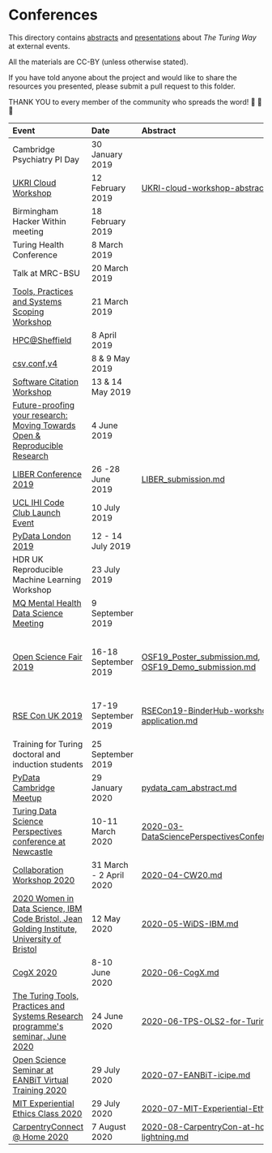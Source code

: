 # Conferences

This directory contains [abstracts](abstracts) and [presentations](presentations) about *The Turing Way* at external events.

All the materials are CC-BY (unless otherwise stated).

If you have told anyone about the project and would like to share the resources you presented, please submit a pull request to this folder.

THANK YOU to every member of the community who spreads the word! :sparkling_heart: :rocket: :star2:

| Event | Date | Abstract | Presentation | DOI |
|:----- |:---- |:-------- |:------------ |:--- |
| Cambridge Psychiatry PI Day | 30 January 2019 |  | [Whitaker_CamPsychiatryPIDay.pdf](presentations/CambridgePsychiatry_PIDay_20190130/Whitaker_CamPsychiatryPIDay_TheTuringWay_Jan2019.pdf)<br>(File name shortened for better readability) | [10.6084/m9.figshare.7649156](https://doi.org/10.6084/m9.figshare.7649156)
| [UKRI Cloud Workshop](https://cloud.ac.uk/workshops/feb2019/) | 12 February 2019 | [UKRI-cloud-workshop-abstract.md](abstracts/UKRI-cloud-workshop-abstract.md) | [UKRI_cloud_2019-02-12.md](presentations/UKRI_cloud_2019-02-12/UKRI_cloud_demo_2019-02-12.md)
| Birmingham Hacker Within meeting | 18 February 2019 |  | [TuringWay_HackerWithin.pdf](presentations/Bham_HackerWithin/TuringWay_HackerWithin.pdf) | [10.5281/zenodo.2566430](http://doi.org/10.5281/zenodo.2566430) |
| Turing Health Conference | 8 March 2019 | | [Whitaker_TuringHealthConf_March2019.pdf](presentations/TuringHealthConference_20190308/Whitaker_TuringHealthConf_March2019.pdf) | [10.6084/m9.figshare.7819442](http://doi.org/10.6084/m9.figshare.7819442.v1)
| Talk at MRC-BSU | 20 March 2019 | | [Whitaker_MRCBSU.pdf](presentations/MRCBSU_20190320/Whitaker_MRCBSU_TheTuringWay_March2019.pdf)<br>(File name shortened for better readability) | [10.5281/zenodo.2599904](https://doi.org/10.5281/zenodo.2599904)
| [Tools, Practices and Systems Scoping Workshop](https://www.turing.ac.uk/events/tools-practices-and-systems-data-science-and-artificial-intelligence-scoping-workshop) | 21 March 2019 | | [TuringWayPoster_TPSScopingWorkshop.pdf](presentations/TPS_ScopingWorkshop_20190321/Whitaker_TuringWayPoster_TPSScopingWorkshop.pdf) | [10.5281/zenodo.2598546](https://doi.org/10.5281/zenodo.2598546) |
| [HPC@Sheffield](https://www.sheffield.ac.uk/cics/hpc-sheffield) | 8 April 2019 | | [Arnold_Krystalli_HPC_at_Sheffield.pdf](presentations/HPC_at_Sheffield_20190408/Arnold_Krystalli_HPC_at_Sheffield_April2019.pdf) <br>(File name shortened for better readability) | |
| [csv,conf,v4](https://csvconf.com) | 8 & 9 May 2019 | | [Whitaker_CSVconf_May2019.pdf](presentations/csvconf_20190509/Whitaker_CSVconf_May2019.pdf) | [10.5281/zenodo.2669548](https://doi.org/10.5281/zenodo.2669548) |
| [Software Citation Workshop](https://www.eventbrite.co.uk/e/software-citation-workshop-tickets-59519083180) | 13 & 14 May 2019 | | [Whitaker_SoftwareCitation_May2019.pdf](presentations/SoftwareCitationWorkshop_20190513/Whitaker_SoftwareCitation_May2019.pdf) | [10.5281/zenodo.2783998](https://doi.org/10.5281/zenodo.2783998) |
| [Future-proofing your research: Moving Towards Open & Reproducible Research](https://www.eventbrite.co.uk/e/future-proofing-your-research-moving-towards-open-reproducible-research-tickets-60575376582?aff=eac2) | 4 June 2019 | | [Whitaker_ORLancaster_June2019.pdf](presentations/ORLancaster_20190604/Whitaker_ORLancaster_June2019.pdf) | [10.5281/zenodo.3238189](https://doi.org/10.5281/zenodo.3238189) |
| [LIBER Conference 2019](https://liberconference.eu/2019-presentations/) | 26 -28 June 2019 | [LIBER_submission.md](conferences/abstracts/LIBER-submission.md) | | [10.5281/zenodo.3250174](http://doi.org/10.5281/zenodo.3250174)|
| [UCL IHI Code Club Launch Event](https://www.eventbrite.co.uk/e/ucl-ihi-code-club-launch-event-tickets-64423956789) | 10 July 2019 | | | [10.5281/zenodo.3292461](http://doi.org/10.5281/zenodo.3292461) |
| [PyData London 2019](https://pydata.org/london2019/) | 12 - 14 July 2019 | | | [10.5281/zenodo.3333760](http://doi.org/10.5281/zenodo.3333760) |
| HDR UK Reproducible Machine Learning Workshop | 23 July 2019 | | | [10.5281/zenodo.3346767](http://doi.org/10.5281/zenodo.3346767) |
| [MQ Mental Health Data Science Meeting](https://www.mqmentalhealth.org/articles/data-science-meeting-2019-agenda) | 9 September 2019 | | | [10.5281/zenodo.3402510](http://doi.org/10.5281/zenodo.3402510) |
| [Open Science Fair 2019](https://www.opensciencefair.eu/) | 16-18 September 2019 | [OSF19_Poster_submission.md](abstracts/OSF19_Poster_submission.md), [OSF19_Demo_submission.md](abstracts/OSF19_Demo_submission.md) | [Ainsworth_TuringWayPoster_OSF19_small.pdf](presentations/OpenScienceFair_20190916/Ainsworth_TuringWayPoster_OSF19_small.pdf), [Ainsworth_TuringWayDemo_OSF19_small.pdf](presentations/OpenScienceFair_20190916/Ainsworth_TuringWayDemo_OSF19_small.pdf) | Poster: [10.5281/zenodo.3381446](https://doi.org/10.5281/zenodo.3381446), Demo: [10.5281/zenodo.3403161](https://doi.org/10.5281/zenodo.3403161), [Podcast recording of demo](https://orionopenscience.podbean.com/e/the-fair-is-in-town-figshare-the-turing-way-and-open-science-quest-at-the-osfair2019/) (starts at 5:13) |
| [RSE Con UK 2019](https://rse.ac.uk/conf2019/) | 17-19 September 2019 | [RSECon19-BinderHub-workshop-application.md](abstracts/RSECon19-BinderHub-workshop-application.md) | [SGibson_RSEConUK19_BuildABinderHub_lightning.pdf](presentations/RSEConUK2019/SGibson_RSEConUK19_BuildABinderHub_lightning.pdf) [SGibson_RSEConUK19_BuildABinderHub_Intro.pdf](presentations/RSEConUK2019/SGibson_RSEConUK19_BuildABinderHub_Intro.pdf) [SGibson_RSEConUK19_RSEWorldwide.pdf](presentations/RSEConUK2019/SGibson_RSEConUK19_RSEWorldwide.pdf) | BinderHub: [10.5281/zenodo.3404774](https://doi.org/10.5281/zenodo.3404774), RSE Worldwide: [10.5281/zenodo.3377380](https://doi.org/10.5281/zenodo.3377380) |
| Training for Turing doctoral and induction students | 25 September 2019 | | | [10.5281/zenodo.3460330](http://doi.org/10.5281/zenodo.3460330) |
| [PyData Cambridge Meetup](https://www.meetup.com/PyData-Cambridge-Meetup/) | 29 January 2020 | [pydata_cam_abstract.md](abstracts/pydata_cam_abstract.md) | [pydata_cam_slides.pdf](presentations/pydata_cam_slides.pdf) | [10.5281/zenodo.3628296](https://doi.org/10.5281/zenodo.3628296) |
| [Turing Data Science Perspectives conference at Newcastle](https://www.eventbrite.co.uk/e/data-science-perspectives-phd-conference-registration-79365276679) | 10-11 March 2020 | [2020-03-DataSciencePerspectivesConference.md](https://github.com/alan-turing-institute/the-turing-way/blob/update-contributing-MS-1/conferences/abstracts/2020-03-DataSciencePerspectivesConference.md) | [https://zenodo.org/record/3706577](https://zenodo.org/record/3706577) | [10.5281/zenodo.3706577](http://doi.org/10.5281/zenodo.3706577) |
| [Collaboration Workshop 2020](https://www.software.ac.uk/cw20) | 31 March - 2 April 2020 | [2020-04-CW20.md](https://github.com/alan-turing-institute/the-turing-way/blob/update-contributing-MS-1/conferences/abstracts/2020-04-CW20.md) | [https://zenodo.org/record/3745008](https://zenodo.org/record/3745008) | [10.5281/zenodo.3745008](http://doi.org/10.5281/zenodo.3745008) |
| [2020 Women in Data Science, IBM Code Bristol, Jean Golding Institute, University of Bristol](https://bristol.ac.uk/golding/events/2020/women-in-data-science.html) | 12 May 2020 | [2020-05-WiDS-IBM.md](https://github.com/alan-turing-institute/the-turing-way/blob/update-contributing-MS-1/conferences/abstracts/2020-05-WiDS-IBM.md) | [https://zenodo.org/record/3745008](https://zenodo.org/record/3745008) | [10.5281/zenodo.3745008](http://doi.org/10.5281/zenodo.3745008) |
| [CogX 2020](https://cogx.co/) | 8-10 June 2020 | [2020-06-CogX.md](https://github.com/alan-turing-institute/the-turing-way/blob/update-contributing-MS-1/conferences/abstracts/2020-06-CogX.md) | [https://zenodo.org/record/3745008](https://zenodo.org/record/3745008) | [10.5281/zenodo.3745008](http://doi.org/10.5281/zenodo.3745008) |
| [The Turing Tools, Practices and Systems Research programme's seminar, June 2020](https://www.turing.ac.uk/research/research-programmes/tools-practices-and-systems) | 24 June 2020 | [2020-06-TPS-OLS2-for-Turing.md](https://github.com/alan-turing-institute/the-turing-way/blob/update-contributing-MS-1/conferences/abstracts/2020-06-TPS-OLS2-for-Turing.md) | [https://zenodo.org/record/3906219](https://zenodo.org/record/3906219) | [10.5281/zenodo.3906219](http://doi.org/10.5281/zenodo.3906219) |
| [Open Science Seminar at EANBiT Virtual Training 2020](http://eanbit.icipe.org/) | 29 July 2020 | [2020-07-EANBiT-icipe.md](https://github.com/alan-turing-institute/the-turing-way/blob/update-contributing-MS-1/conferences/abstracts/2020-07-EANBiT-icipe.md) | [https://zenodo.org/record/3968440](https://zenodo.org/record/3968440) | [10.5281/zenodo.3968440](http://doi.org/10.5281/zenodo.3968440) |
| [MIT Experiential Ethics Class 2020](http://news.mit.edu/2020/infusing-ethics-experiential-learning-0508) | 29 July 2020 | [2020-07-MIT-Experiential-Ethics.md](https://github.com/alan-turing-institute/the-turing-way/blob/update-contributing-MS-1/conferences/abstracts/2020-07-MIT-Experiential-Ethics.md) | [https://zenodo.org/record/3968454](https://zenodo.org/record/3968454) | [10.5281/zenodo.3968454](http://doi.org/10.5281/zenodo.3968454) |
| [CarpentryConnect @ Home 2020](https://2020.carpentrycon.org/) | 7 August 2020 | [2020-08-CarpentryCon-at-home-lightning.md](https://github.com/alan-turing-institute/the-turing-way/blob/update-contributing-MS-1/conferences/abstracts/2020-08-CarpentryCon-at-home-lightning.md) | [TBA](https://zenodo.org/record/TBA) | [TBA](http://doi.org/10.5281/zenodo.TBA) |
